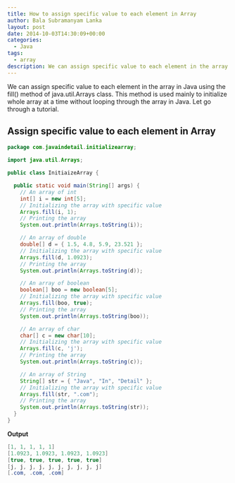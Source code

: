 ```yaml
---
title: How to assign specific value to each element in Array
author: Bala Subramanyam Lanka
layout: post
date: 2014-10-03T14:30:09+00:00
categories:
  - Java
tags:
  - array
description: We can assign specific value to each element in the array in Java using the fill() method of java.util.Arrays class. This method is used mainly to initialize whole array at a time without looping through the array in Java. Let go through a tutorial.
---
```

We can assign specific value to each element in the array in Java using the fill() method of java.util.Arrays class. This method is used mainly to initialize whole array at a time without looping through the array in Java. Let go through a tutorial.

## Assign specific value to each element in Array

```java
package com.javaindetail.initializearray;

import java.util.Arrays;

public class InitiaizeArray {

  public static void main(String[] args) {
    // An array of int
    int[] i = new int[5];
    // Initializing the array with specific value
    Arrays.fill(i, 1);
    // Printing the array
    System.out.println(Arrays.toString(i));

    // An array of double
    double[] d = { 1.5, 4.8, 5.9, 23.521 };
    // Initializing the array with specific value
    Arrays.fill(d, 1.0923);
    // Printing the array
    System.out.println(Arrays.toString(d));

    // An array of boolean
    boolean[] boo = new boolean[5];
    // Initializing the array with specific value
    Arrays.fill(boo, true);
    // Printing the array
    System.out.println(Arrays.toString(boo));

    // An array of char
    char[] c = new char[10];
    // Initializing the array with specific value
    Arrays.fill(c, 'j');
    // Printing the array
    System.out.println(Arrays.toString(c));

    // An array of String
    String[] str = { "Java", "In", "Detail" };
    // Initializing the array with specific value
    Arrays.fill(str, ".com");
    // Printing the array
    System.out.println(Arrays.toString(str));
  }
}
```

**Output**

```java
[1, 1, 1, 1, 1]
[1.0923, 1.0923, 1.0923, 1.0923]
[true, true, true, true, true]
[j, j, j, j, j, j, j, j, j, j]
[.com, .com, .com]
```
